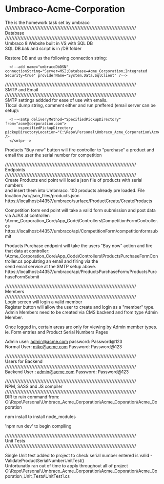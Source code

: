 # Umbraco-Acme-Corporation  
The is the homework task set by umbraco  
/////////////////////////////////////////////////////////////////////////////////////  
Database  
/////////////////////////////////////////////////////////////////////////////////////  
Umbraco 8 Website built in VS with SQL DB  
SQL DB.bak and script is in /DB folder  
  
Restore DB and us the following connection string:  

      <!--add name="umbracoDbDSN" connectionString="Server=MSI;Database=Acme_Corporation;Integrated Security=true" providerName="System.Data.SqlClient" /-->  

/////////////////////////////////////////////////////////////////////////////////////  
SMTP and Email  
/////////////////////////////////////////////////////////////////////////////////////  
SMTP settings addded for ease of use with emails.  
Tlocal dump string, comment either and run preffered (email server can be setup):  

      <!--<smtp deliveryMethod="SpecifiedPickupDirectory" from="acme@corporation.com">  
          <specifiedPickupDirectory pickupDirectoryLocation="C:\Repo\Personal\Umbraco_Acme_Corporation\Acme_Coporation\Acme_Coporation\src\emails" />  
      </smtp>-->  
  
Products "Buy now" button will fire controller to "purchase" a product and email the user the serial number for competition  
  
  
/////////////////////////////////////////////////////////////////////////////////////  
Endpoints  
/////////////////////////////////////////////////////////////////////////////////////  
Create Products end point will load a json file of products with serial numbers   
and insert them into Umbnraco. 100 products already pre loaded. File location /src/json_files/products.json  
https://localhost:44357/umbraco/surface/ProductCreate/CreateProducts  
  
Competition form end point will take a valid form submission and post data via AJAX at controller:  
\Acme_Corporation_Core\App_Code\Controllers\CompetitionFormController.cs  
https://localhost:44357/umbraco/api/CompetitionForm/competitionformsubmit  
  
Products Purchase endpoint will take the users "Buy now" action and fire that data at controller:  
\Acme_Corporation_Core\App_Code\Controllers\ProductsPurchaseFormController.cs populating an email and firing via the  
send email service at the SMTP setup above.  
https://localhost:44357/umbraco/api/ProductsPurchaseForm/ProductsPurchaseFormSubmit  
  
/////////////////////////////////////////////////////////////////////////////////////  
Members  
/////////////////////////////////////////////////////////////////////////////////////  
Login screen will login a valid member  
Register button will allow the user to create and login as a "member" type.  
Admin Members need to be created via CMS backend and from type Admin Member.  
  
Once logged in, certain areas are only for viewing by Admin member types. ie. Form entries and Product Serial Numbers Pages  
  
Admin user: admin@acme.com password: Password@123  
Normal User: mike@acme.com Password: Password@123  
  
/////////////////////////////////////////////////////////////////////////////////////  
Users for Backend  
/////////////////////////////////////////////////////////////////////////////////////  
Backend User : admin@acme.com Password: Password@123  
  
/////////////////////////////////////////////////////////////////////////////////////  
NPM, SASS and JS compiler  
/////////////////////////////////////////////////////////////////////////////////////  
DIR to ruin command from:  
C:\Repo\Personal\Umbraco_Acme_Corporation\Acme_Coporation\Acme_Coporation  
  
npm install to install node_modules  
  
'npm run dev' to begin compiling  
  
/////////////////////////////////////////////////////////////////////////////////////  
Unit Tests  
/////////////////////////////////////////////////////////////////////////////////////  
  
Single Unit test added to project to check serial number entered is valid - ValidateProductSerialNumberUnitTest()  
Unfortunatly ran out of time to apply throughout all of project  
C:\Repo\Personal\Umbraco_Acme_Corporation\Acme_Coporation\Acme_Coporation_Unit_Tests\UnitTest1.cs  